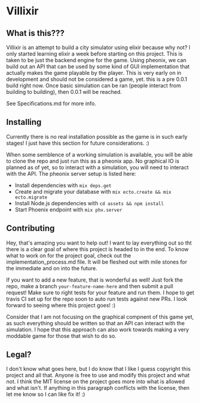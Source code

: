 # Villixir

## What is this???

Villixir is an attempt to build a city simulator using elixir because why not? I only started learning elixir a week before starting on this project. This is taken to be just the backend engine for the game. Using pheonix, we can build out an API that can be used by some kind of GUI implementation that actually makes the game playable by the player. This is very early on in development and should not be considered a game, yet. this is a pre 0.0.1 build right now. Once basic simulation can be ran (people interact from building to building), then 0.0.1 will be reached.

See Specifications.md for more info.

## Installing

Currently there is no real installation possible as the game is in such early stages! I just have this section for future considerations. :)

When some semblence of a working simulation is available, you will be able to clone the repo and just run this as a pheonix app. No graphical IO is planned as of yet, so to interact with a simulation, you will need to interact with the API. The pheonix server setup is listed here:

  * Install dependencies with `mix deps.get`
  * Create and migrate your database with `mix ecto.create && mix ecto.migrate`
  * Install Node.js dependencies with `cd assets && npm install`
  * Start Phoenix endpoint with `mix phx.server`

## Contributing

Hey, that's amazing you want to help out! I want to lay everything out so tht there is a clear goal of where this project is headed to in the end. To know what to work on for the project goal, check out the implementation_process.md file. It will be fleshed out with mile stones for the immediate and on into the future. 

If you want to add a new feature, that is wonderful as well! Just fork the repo, make a branch `your-feature-name-here` and then submit a pull request! Make sure to right tests for your feature and run them. I hope to get travis CI set up for the repo soon to auto run tests against new PRs. I look forward to seeing where this project goes! :)

Consider that I am not focusing on the graphical compnent of this game yet, as such everything should be written so that an API can interact with the simulation. I hope that this approach can also work towards making a very moddable game for those that wish to do so.

## Legal?

I don't know what goes here, but I do know that I like I guess copyright this project and all that. Anyone is free to use and modify this project and what not. I think the MIT license on the project goes more into what is allowed and what isn't. If anything in this paragraph conflicts with the license, then let me know so I can like fix it! :)